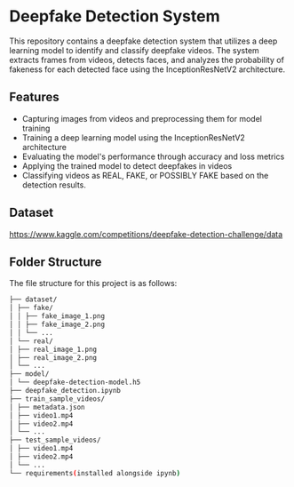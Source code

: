 # Deepfake Detection System

This repository contains a deepfake detection system that utilizes a deep learning model to identify and classify deepfake videos. The system extracts frames from videos, detects faces, and analyzes the probability of fakeness for each detected face using the InceptionResNetV2 architecture.

## Features

- Capturing images from videos and preprocessing them for model training
- Training a deep learning model using the InceptionResNetV2 architecture
- Evaluating the model's performance through accuracy and loss metrics
- Applying the trained model to detect deepfakes in videos
- Classifying videos as REAL, FAKE, or POSSIBLY FAKE based on the detection results.
## Dataset
https://www.kaggle.com/competitions/deepfake-detection-challenge/data
## Folder Structure

The file structure for this project is as follows:
``` bash
├── dataset/
│ ├── fake/
│ │ ├── fake_image_1.png
│ │ ├── fake_image_2.png
│ │ └── ...
│ └── real/
│ ├── real_image_1.png
│ ├── real_image_2.png
│ └── ...
├── model/
│ └── deepfake-detection-model.h5
├── deepfake_detection.ipynb
├── train_sample_videos/
│ ├── metadata.json
│ ├── video1.mp4
│ ├── video2.mp4
│ └── ...
├── test_sample_videos/
│ ├── video1.mp4
│ ├── video2.mp4
│ └── ...
└── requirements(installed alongside ipynb)
```
